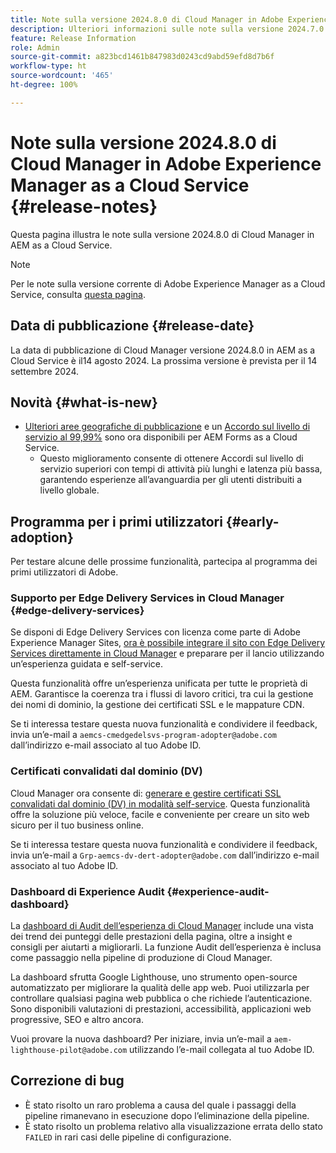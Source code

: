 ```yaml
---
title: Note sulla versione 2024.8.0 di Cloud Manager in Adobe Experience Manager as a Cloud Service
description: Ulteriori informazioni sulle note sulla versione 2024.7.0 di Cloud Manager in AEM as a Cloud Service.
feature: Release Information
role: Admin
source-git-commit: a823bcd1461b847983d0243cd9abd59efd8d7b6f
workflow-type: ht
source-wordcount: '465'
ht-degree: 100%

---
```



# Note sulla versione 2024.8.0 di Cloud Manager in Adobe Experience Manager as a Cloud Service {#release-notes}

Questa pagina illustra le note sulla versione 2024.8.0 di Cloud Manager in AEM as a Cloud Service.

>[!NOTE]
>
>Per le note sulla versione corrente di Adobe Experience Manager as a Cloud Service, consulta [questa pagina](/help/release-notes/release-notes-cloud/release-notes-current.md).

## Data di pubblicazione {#release-date}

La data di pubblicazione di Cloud Manager versione 2024.8.0 in AEM as a Cloud Service è il14 agosto 2024. La prossima versione è prevista per il 14 settembre 2024.

## Novità {#what-is-new}

* [Ulteriori aree geografiche di pubblicazione](/help/operations/additional-publish-regions.md) e un [Accordo sul livello di servizio al 99,99%](/help/implementing/cloud-manager/getting-access-to-aem-in-cloud/creating-production-programs.md#sla) sono ora disponibili per AEM Forms as a Cloud Service.
   * Questo miglioramento consente di ottenere Accordi sul livello di servizio superiori con tempi di attività più lunghi e latenza più bassa, garantendo esperienze all’avanguardia per gli utenti distribuiti a livello globale.

## Programma per i primi utilizzatori {#early-adoption}

Per testare alcune delle prossime funzionalità, partecipa al programma dei primi utilizzatori di Adobe.

### Supporto per Edge Delivery Services in Cloud Manager {#edge-delivery-services}

Se disponi di Edge Delivery Services con licenza come parte di Adobe Experience Manager Sites, [ora è possibile integrare il sito con Edge Delivery Services direttamente in Cloud Manager](/help/implementing/cloud-manager/edge-delivery-services.md) e preparare per il lancio utilizzando un’esperienza guidata e self-service.

Questa funzionalità offre un’esperienza unificata per tutte le proprietà di AEM. Garantisce la coerenza tra i flussi di lavoro critici, tra cui la gestione dei nomi di dominio, la gestione dei certificati SSL e le mappature CDN.

Se ti interessa testare questa nuova funzionalità e condividere il feedback, invia un’e-mail a `aemcs-cmedgedelsvs-program-adopter@adobe.com` dall’indirizzo e-mail associato al tuo Adobe ID.

### Certificati convalidati dal dominio (DV)

Cloud Manager ora consente di: [generare e gestire certificati SSL convalidati dal dominio (DV) in modalità self-service](/help/implementing/cloud-manager/managing-ssl-certifications/domain-validated-certificates.md). Questa funzionalità offre la soluzione più veloce, facile e conveniente per creare un sito web sicuro per il tuo business online.

Se ti interessa testare questa nuova funzionalità e condividere il feedback, invia un’e-mail a `Grp-aemcs-dv-dert-adopter@adobe.com` dall’indirizzo e-mail associato al tuo Adobe ID.

### Dashboard di Experience Audit {#experience-audit-dashboard}

La [dashboard di Audit dell’esperienza di Cloud Manager](/help/implementing/cloud-manager/experience-audit-dashboard.md) include una vista dei trend dei punteggi delle prestazioni della pagina, oltre a insight e consigli per aiutarti a migliorarli. La funzione Audit dell’esperienza è inclusa come passaggio nella pipeline di produzione di Cloud Manager.

La dashboard sfrutta Google Lighthouse, uno strumento open-source automatizzato per migliorare la qualità delle app web. Puoi utilizzarla per controllare qualsiasi pagina web pubblica o che richiede l’autenticazione. Sono disponibili valutazioni di prestazioni, accessibilità, applicazioni web progressive, SEO e altro ancora.

Vuoi provare la nuova dashboard? Per iniziare, invia un’e-mail a `aem-lighthouse-pilot@adobe.com` utilizzando l’e-mail collegata al tuo Adobe ID.

## Correzione di bug

* È stato risolto un raro problema a causa del quale i passaggi della pipeline rimanevano in esecuzione dopo l’eliminazione della pipeline.
* È stato risolto un problema relativo alla visualizzazione errata dello stato `FAILED` in rari casi delle pipeline di configurazione.
